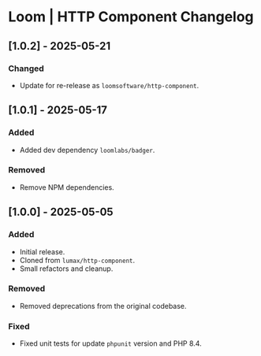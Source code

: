 # Loom | HTTP Component Changelog

## [1.0.2] - 2025-05-21
### Changed
- Update for re-release as `loomsoftware/http-component`.

## [1.0.1] - 2025-05-17
### Added
- Added dev dependency `loomlabs/badger`.

### Removed
- Remove NPM dependencies.

## [1.0.0] - 2025-05-05
### Added
- Initial release.
- Cloned from `lumax/http-component`.
- Small refactors and cleanup.

### Removed
- Removed deprecations from the original codebase.

### Fixed
- Fixed unit tests for update `phpunit` version and PHP 8.4.